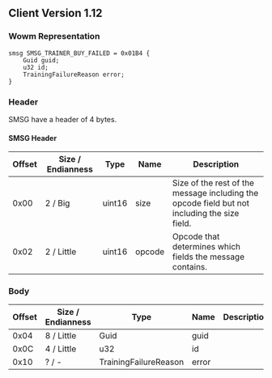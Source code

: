 ## Client Version 1.12

### Wowm Representation
```rust,ignore
smsg SMSG_TRAINER_BUY_FAILED = 0x01B4 {
    Guid guid;
    u32 id;
    TrainingFailureReason error;
}
```
### Header
SMSG have a header of 4 bytes.

#### SMSG Header
| Offset | Size / Endianness | Type   | Name   | Description |
| ------ | ----------------- | ------ | ------ | ----------- |
| 0x00   | 2 / Big           | uint16 | size   | Size of the rest of the message including the opcode field but not including the size field.|
| 0x02   | 2 / Little        | uint16 | opcode | Opcode that determines which fields the message contains.|
### Body
| Offset | Size / Endianness | Type | Name | Description |
| ------ | ----------------- | ---- | ---- | ----------- |
| 0x04 | 8 / Little | Guid | guid |  |
| 0x0C | 4 / Little | u32 | id |  |
| 0x10 | ? / - | TrainingFailureReason | error |  |
